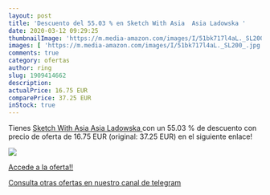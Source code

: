 ```yaml
---
layout: post
title: 'Descuento del 55.03 % en Sketch With Asia  Asia Ladowska '
date: 2020-03-12 09:29:25
thumbnailImage: 'https://m.media-amazon.com/images/I/51bk717l4aL._SL200_.jpg'
images: [ 'https://m.media-amazon.com/images/I/51bk717l4aL._SL200_.jpg' ]
comments: true
category: ofertas
author: ring
slug: 1909414662
description:
actualPrice: 16.75 EUR
comparePrice: 37.25 EUR
inStock: true
---
```


Tienes [Sketch With Asia  Asia Ladowska ](https://www.amazon.com/dp/1909414662/?tag=redken08-20) con un 55.03 % de descuento con precio de oferta de 16.75 EUR (original: 37.25 EUR) en el siguiente enlace!

[![](https://m.media-amazon.com/images/I/51bk717l4aL._SL200_.jpg)](https://www.amazon.com/dp/1909414662/?tag=redken08-20)

[Accede a la oferta!!](https://www.amazon.com/dp/1909414662/?tag=redken08-20)

[Consulta otras ofertas en nuestro canal de telegram](https://t.me/s/ofertas25)
